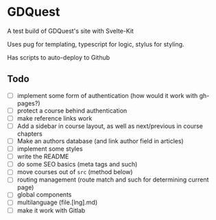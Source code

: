 # GDQuest

A test build of GDQuest's site with Svelte-Kit

Uses pug for templating, typescript for logic, stylus for styling.

Has scripts to auto-deploy to Github

## Todo

- [ ] implement some form of authentication (how would it work with gh-pages?)
- [ ] protect a course behind authentication
- [ ] make reference links work
- [ ] Add a sidebar in course layout, as well as next/previous in course chapters
- [ ] Make an authors database (and link author field in articles)
- [ ] implement some styles
- [ ] write the README
- [ ] do some SEO basics (meta tags and such)
- [ ] move courses out of `src` (method below)
- [ ] routing management (route match and such for determining current page)
- [ ] global components
- [ ] multilanguage (file.[lng].md)
- [ ] make it work with Gitlab